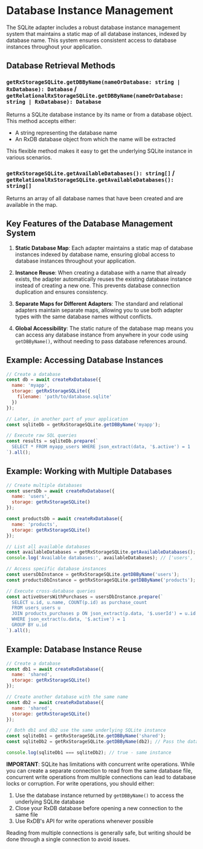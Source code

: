 # Database Instance Management

The SQLite adapter includes a robust database instance management system that maintains a static map of all database instances, indexed by database name. This system ensures consistent access to database instances throughout your application.

## Database Retrieval Methods

### `getRxStorageSQLite.getDBByName(nameOrDatabase: string | RxDatabase): Database` / `getRelationalRxStorageSQLite.getDBByName(nameOrDatabase: string | RxDatabase): Database`

Returns a SQLite database instance by its name or from a database object. This method accepts either:
- A string representing the database name
- An RxDB database object from which the name will be extracted

This flexible method makes it easy to get the underlying SQLite instance in various scenarios.

### `getRxStorageSQLite.getAvailableDatabases(): string[]` / `getRelationalRxStorageSQLite.getAvailableDatabases(): string[]`

Returns an array of all database names that have been created and are available in the map.

## Key Features of the Database Management System

1. **Static Database Map**: Each adapter maintains a static map of database instances indexed by database name, ensuring global access to database instances throughout your application.

2. **Instance Reuse**: When creating a database with a name that already exists, the adapter automatically reuses the existing database instance instead of creating a new one. This prevents database connection duplication and ensures consistency.

3. **Separate Maps for Different Adapters**: The standard and relational adapters maintain separate maps, allowing you to use both adapter types with the same database names without conflicts.

4. **Global Accessibility**: The static nature of the database map means you can access any database instance from anywhere in your code using `getDBByName()`, without needing to pass database references around.

## Example: Accessing Database Instances

```javascript
// Create a database
const db = await createRxDatabase({
  name: 'myapp',
  storage: getRxStorageSQLite({
    filename: 'path/to/database.sqlite'
  })
});

// Later, in another part of your application
const sqliteDb = getRxStorageSQLite.getDBByName('myapp');

// Execute raw SQL queries
const results = sqliteDb.prepare(`
  SELECT * FROM myapp_users WHERE json_extract(data, '$.active') = 1
`).all();
```

## Example: Working with Multiple Databases

```javascript
// Create multiple databases
const usersDb = await createRxDatabase({
  name: 'users',
  storage: getRxStorageSQLite()
});

const productsDb = await createRxDatabase({
  name: 'products',
  storage: getRxStorageSQLite()
});

// List all available databases
const availableDatabases = getRxStorageSQLite.getAvailableDatabases();
console.log('Available databases:', availableDatabases); // ['users', 'products']

// Access specific database instances
const usersDbInstance = getRxStorageSQLite.getDBByName('users');
const productsDbInstance = getRxStorageSQLite.getDBByName('products');

// Execute cross-database queries
const activeUsersWithPurchases = usersDbInstance.prepare(`
  SELECT u.id, u.name, COUNT(p.id) as purchase_count
  FROM users_users u
  JOIN products_purchases p ON json_extract(p.data, '$.userId') = u.id
  WHERE json_extract(u.data, '$.active') = 1
  GROUP BY u.id
`).all();
```

## Example: Database Instance Reuse

```javascript
// Create a database
const db1 = await createRxDatabase({
  name: 'shared',
  storage: getRxStorageSQLite()
});

// Create another database with the same name
const db2 = await createRxDatabase({
  name: 'shared',
  storage: getRxStorageSQLite()
});

// Both db1 and db2 use the same underlying SQLite instance
const sqliteDb1 = getRxStorageSQLite.getDBByName('shared');
const sqliteDb2 = getRxStorageSQLite.getDBByName(db2); // Pass the database object directly

console.log(sqliteDb1 === sqliteDb2); // true - same instance
```

**IMPORTANT**: SQLite has limitations with concurrent write operations. While you can create a separate connection to read from the same database file, concurrent write operations from multiple connections can lead to database locks or corruption. For write operations, you should either:

1. Use the database instance returned by `getDBByName()` to access the underlying SQLite database
2. Close your RxDB database before opening a new connection to the same file
3. Use RxDB's API for write operations whenever possible

Reading from multiple connections is generally safe, but writing should be done through a single connection to avoid issues.

